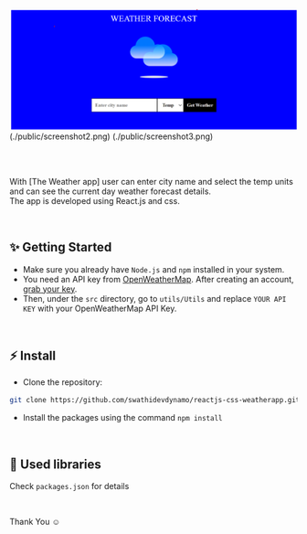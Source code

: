 ![Application screenshot](./public/screenshot1.png)
(./public/screenshot2.png)
(./public/screenshot3.png)

<br/>
<br/>

With [The Weather app] user can enter city name and select the temp units and can see the current day weather forecast details.
<br />
The app is developed using React.js and css.

<br/>


## ✨ Getting Started

- Make sure you already have `Node.js` and `npm` installed in your system.
- You need an API key from [OpenWeatherMap](https://openweathermap.org/). After creating an account, [grab your key](https://home.openweathermap.org/api_keys).
- Then, under the `src` directory, go to `utils/Utils` and replace `YOUR API KEY` with your OpenWeatherMap API Key.

<br/>

## ⚡ Install

- Clone the repository:

```bash
git clone https://github.com/swathidevdynamo/reactjs-css-weatherapp.git

```

- Install the packages using the command `npm install`

<br/>

## 📙 Used libraries

Check `packages.json` for details

<br/>

Thank You ☺
